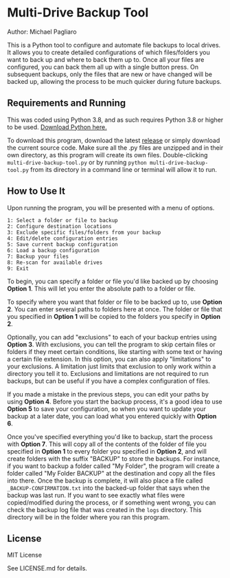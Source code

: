 # Multi-Drive Backup Tool

Author: Michael Pagliaro

This is a Python tool to configure and automate file backups to local drives. It allows you to create detailed configurations of which files/folders you want to back up and where to back them up to. Once all your files are configured, you can back them all up with a single button press. On subsequent backups, only the files that are new or have changed will be backed up, allowing the process to be much quicker during future backups.

## Requirements and Running

This was coded using Python 3.8, and as such requires Python 3.8 or higher to be used. [Download Python here.](https://www.python.org/downloads/)

To download this program, download the latest [release](https://github.com/mpagliaro98/multi-drive-backup-tool/releases) or simply download the current source code. Make sure all the .py files are unzipped and in their own directory, as this program will create its own files. Double-clicking `multi-drive-backup-tool.py` or by running `python multi-drive-backup-tool.py` from its directory in a command line or terminal will allow it to run.

## How to Use It

Upon running the program, you will be presented with a menu of options.
```
1: Select a folder or file to backup
2: Configure destination locations
3: Exclude specific files/folders from your backup
4: Edit/delete configuration entries
5: Save current backup configuration
6: Load a backup configuration
7: Backup your files
8: Re-scan for available drives
9: Exit
```
To begin, you can specify a folder or file you'd like backed up by choosing **Option 1**. This will let you enter the absolute path to a folder or file.

To specify where you want that folder or file to be backed up to, use **Option 2**. You can enter several paths to folders here at once. The folder or file that you specified in **Option 1** will be copied to the folders you specify in **Option 2**.

Optionally, you can add "exclusions" to each of your backup entries using **Option 3**. With exclusions, you can tell the program to skip certain files or folders if they meet certain conditions, like starting with some text or having a certain file extension. In this option, you can also apply "limitations" to your exclusions. A limitation just limits that exclusion to only work within a directory you tell it to. Exclusions and limitations are not required to run backups, but can be useful if you have a complex configuration of files.

If you made a mistake in the previous steps, you can edit your paths by using **Option 4**. Before you start the backup process, it's a good idea to use **Option 5** to save your configuration, so when you want to update your backup at a later date, you can load what you entered quickly with **Option 6**.

Once you've specified everything you'd like to backup, start the process with **Option 7**. This will copy all of the contents of the folder of file you specified in **Option 1** to every folder you specified in **Option 2**, and will create folders with the suffix "BACKUP" to store the backups. For instance, if you want to backup a folder called "My Folder", the program will create a folder called "My Folder BACKUP" at the destination and copy all the files into there. Once the backup is complete, it will also place a file called `_BACKUP-CONFIRMATION.txt` into the backed-up folder that says when the backup was last run. If you want to see exactly what files were copied/modified during the process, or if something went wrong, you can check the backup log file that was created in the `logs` directory. This directory will be in the folder where you ran this program.

## License
MIT License

See LICENSE.md for details.
